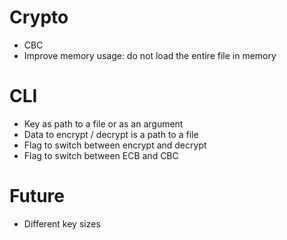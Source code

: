 # Crypto
+ CBC
+ Improve memory usage: do not load the entire file in memory

# CLI
+ Key as path to a file or as an argument
+ Data to encrypt / decrypt is a path to a file
+ Flag to switch between encrypt and decrypt
+  Flag to switch between ECB and CBC

# Future
+ Different key sizes